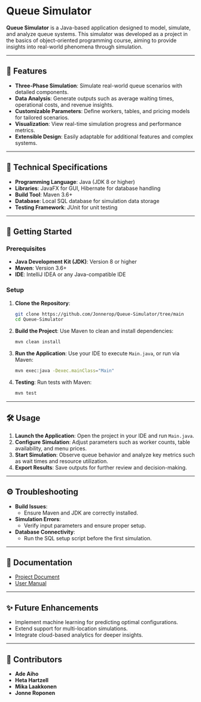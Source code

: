 # Queue Simulator

**Queue Simulator** is a Java-based application designed to model, simulate, and analyze queue systems. This simulator was developed as a project in the basics of object-oriented programming course, aiming to provide insights into real-world phenomena through simulation.

---

## 🌟 Features

- **Three-Phase Simulation**: Simulate real-world queue scenarios with detailed components.
- **Data Analysis**: Generate outputs such as average waiting times, operational costs, and revenue insights.
- **Customizable Parameters**: Define workers, tables, and pricing models for tailored scenarios.
- **Visualization**: View real-time simulation progress and performance metrics.
- **Extensible Design**: Easily adaptable for additional features and complex systems.

---

## 🔧 Technical Specifications

- **Programming Language**: Java (JDK 8 or higher)
- **Libraries**: JavaFX for GUI, Hibernate for database handling
- **Build Tool**: Maven 3.6+
- **Database**: Local SQL database for simulation data storage
- **Testing Framework**: JUnit for unit testing

---

## 🚀 Getting Started

### Prerequisites

- **Java Development Kit (JDK)**: Version 8 or higher
- **Maven**: Version 3.6+
- **IDE**: IntelliJ IDEA or any Java-compatible IDE

### Setup

1. **Clone the Repository**:

   ```bash
   git clone https://github.com/Jonnerop/Queue-Simulator/tree/main
   cd Queue-Simulator
   ```

2. **Build the Project**: Use Maven to clean and install dependencies:

   ```bash
   mvn clean install
   ```

3. **Run the Application**: Use your IDE to execute `Main.java`, or run via Maven:

   ```bash
   mvn exec:java -Dexec.mainClass="Main"
   ```

4. **Testing**: Run tests with Maven:

   ```bash
   mvn test
   ```

---

## 🛠 Usage

1. **Launch the Application**: Open the project in your IDE and run `Main.java`.
2. **Configure Simulation**: Adjust parameters such as worker counts, table availability, and menu prices.
3. **Start Simulation**: Observe queue behavior and analyze key metrics such as wait times and resource utilization.
4. **Export Results**: Save outputs for further review and decision-making.

---

## ⚙️ Troubleshooting

- **Build Issues**:
  - Ensure Maven and JDK are correctly installed.
- **Simulation Errors**:
  - Verify input parameters and ensure proper setup.
- **Database Connectivity**:
  - Run the SQL setup script before the first simulation.

---

## 📖 Documentation

- [Project Document](./Project_Document.pdf)
- [User Manual](./User_Manual.pdf)

---

## ✨ Future Enhancements

- Implement machine learning for predicting optimal configurations.
- Extend support for multi-location simulations.
- Integrate cloud-based analytics for deeper insights.

---

## 🤝 Contributors

- **Ade Aiho**
- **Heta Hartzell**
- **Mika Laakkonen**
- **Jonne Roponen**
